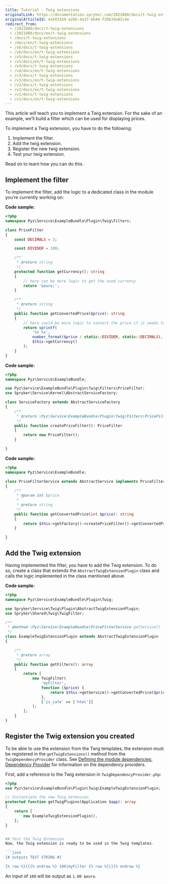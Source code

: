 ```yaml
---
title: Tutorial - Twig extensions
originalLink: https://documentation.spryker.com/2021080/docs/t-twig-extensions
originalArticleId: 4a503169-a26b-4a37-bb44-f20b34a81c4e
redirect_from:
  - /2021080/docs/t-twig-extensions
  - /2021080/docs/en/t-twig-extensions
  - /docs/t-twig-extensions
  - /docs/en/t-twig-extensions
  - /v6/docs/t-twig-extensions
  - /v6/docs/en/t-twig-extensions
  - /v5/docs/t-twig-extensions
  - /v5/docs/en/t-twig-extensions
  - /v4/docs/t-twig-extensions
  - /v4/docs/en/t-twig-extensions
  - /v3/docs/t-twig-extensions
  - /v3/docs/en/t-twig-extensions
  - /v2/docs/t-twig-extensions
  - /v2/docs/en/t-twig-extensions
  - /v1/docs/t-twig-extensions
  - /v1/docs/en/t-twig-extensions
---
```


This article will teach you to implement a Twig extension. For the sake of an example, we’ll build a filter which can be used for displaying prices.

To implement a Twig extension, you have to do the following:

1. Implement the filter.
2. Add the twig extension.
3. Register the new twig extension.
4. Test your twig extension.

Read on to learn how you can do this.

## Implement the filter
To implement the filter, add the logic to a dedicated class in the module you’re currently working on:

**Code sample:**

```php
<?php
namespace Pyz\Service\ExampleBundle\Plugin\Twig\Filters;

class PriceFilter
{
    const DECIMALS = 2;

    const DIVIDER = 100;

    /**
     * @return string
     */
    protected function getCurrency(): string
    {
        // here can be more logic to get the used currency
        return '&euro;';
    }

    /**
     * @return string
     */
    public function getConvertedPrice($price): string
    {
        // here could be more logic to convert the price if it needs to be displayed in a different currency
        return sprintf(
            '%s %s',
            number_format($price / static::DIVIDER, static::DECIMALS),
            $this->getCurrency()
        );
    }
}
```

**Code sample:**

```php
<?php
namespace Pyz\Service\ExampleBundle;

use Pyz\Service\ExampleBundle\Plugin\Twig\Filters\PriceFilter;
use Spryker\Service\Kernel\AbstractServiceFactory;

class ServiceFactory extends AbstractServiceFactory
{
    /**
     * @return \Pyz\Service\ExampleBundle\Plugin\Twig\Filters\PriceFilter
     */
    public function createPriceFilter(): PriceFilter
    {
        return new PriceFilter();
    }

}
```

**Code sample:**

```php
<?php
namespace Pyz\Service\ExampleBundle;

class PriceFilterService extends AbstractService implements PriceFilterServiceInterface
{
    /**
     * @param int $price
     *
     * @return string
     */
    public function getConvertedPrice(int $price): string
    {
        return $this->getFactory()->createPriceFilter()->getConvertedPrice($price);
    }

}
```

## Add the Twig extension
Having implemented the filter, you have to add the Twig extension. To do so, create a class that extends the `AbstractTwigExtensionPlugin` class and calls the logic implemented in the class mentioned above.

**Code sample:**

```php
<?php
namespace Pyz\Service\ExampleBundle\Plugin\Twig;

use Spryker\Service\Twig\Plugin\AbstractTwigExtensionPlugin;
use Spryker\Shared\Twig\TwigFilter;

/**
 * @method \Pyz\Service\ExampleBundle\PriceFilterService getService()
 */
class ExampleTwigExtensionPlugin extends AbstractTwigExtensionPlugin
{

    /**
     * @return array
     */
    public function getFilters(): array
    {
        return [
            new TwigFilter(
                'myFilter',
                function ($price) {
                    return $this->getService()->getConvertedPrice($price);
                },
                ['is_safe' => ['html']]
            );
        ];
    }
}
```

## Register the Twig extension you created
To be able to use the extension from the Twig templates, the extension must be registered in the `getTwigExtensions()` method from the `TwigDependencyProvider` class. See [Defining the module dependencies: Dependency Provider](/docs/scos/dev/back-end-development/zed/data-manipulation/data-interaction/defining-the-module-dependencies-dependency-provider.html) for information on the dependency providers.

First, add a reference to the Twig extension in `TwigDependencyProvider.php`:

```php
<?php
use Pyz\Service\ExampleBundle\Plugin\Twig\ExampleTwigExtensionPlugin;

// Instantiate the new Twig extension
protected function getTwigPlugins(Application $app): array
{
    return [
        new ExampleTwigExtensionPlugin(),
    ];
}


## Test the Twig Extension
Now, the Twig extension is ready to be used in the Twig templates.

```json
{# outputs TEST STRING #}

{% raw %}{{{% endraw %} 100|myFilter {% raw %}}}{% endraw %}
```
An input of `100` will be output as `1.00 &euro`.
